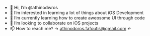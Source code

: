 - 👋 Hi, I’m @athinodwros
- 👀 I’m interested in learning a lot of things about iOS Development
- 🌱 I’m currently learning how to create aweosome UI through code
- 💞️ I’m looking to collaborate on iOS projects
- 📫 How to reach me? -> athinodoros.fafoutis@gmail.com <-

<!---
athinodwros/athinodwros is a ✨ special ✨ repository because its `README.md` (this file) appears on your GitHub profile.
You can click the Preview link to take a look at your changes.
--->
